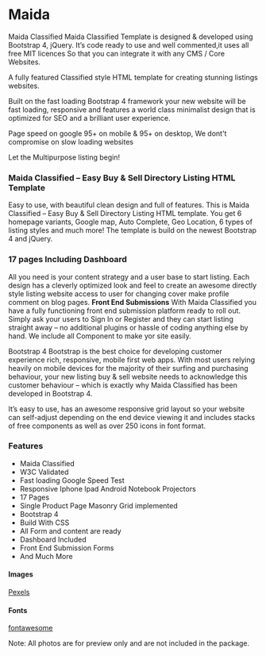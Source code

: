 # Maida

Maida Classified
 Maida Classified Template is designed &amp; developed using Bootstrap 4, jQuery. It’s code ready to use and well commented,it uses all free MIT licences So that you can integrate it with any CMS / Core Websites.

  A fully featured Classified style HTML template for creating stunning listings websites.

  <p>Built on the fast loading Bootstrap 4 framework your new website will be fast loading, responsive and features a world class minimalist design that is optimized for SEO and a brilliant user experience.</p>

 <p>Page speed on google 95+ on mobile & 95+ on desktop, We dont't compromise on slow loading websites </p>


  <p>Let the Multipurpose listing begin!</p>


 <h3>Maida Classified – Easy Buy &amp; Sell Directory Listing HTML Template</h3>

  <p>Easy to use, with beautiful clean design and full of features. This is Maida Classified – Easy Buy &amp; Sell Directory Listing HTML template. You get 6 homepage variants, Google map, Auto Complete, Geo Location, 6 types of listing styles and much more! The template is build on the newest Bootstrap 4 and jQuery.</p>


  <h3>17 pages Including Dashboard</h3>
 All you need is your content strategy and a user base to start listing. Each design has a cleverly optimized look and feel to create an awesome directly style listing website access to user for changing cover make profile comment on blog pages.
 <strong>Front End Submissions</strong>
 With Maida Classified  you have a fully functioning front end submission platform ready to roll out. Simply ask your users to Sign In or Register and they can start listing straight away – no additional plugins or hassle of coding anything else by hand. We include all Component to make yor site easily.


  Bootstrap 4
  Bootstrap is the best choice for developing customer experience rich, responsive, mobile first web apps. With most users relying heavily on mobile devices for the majority of their surfing and purchasing behaviour, your new listing buy &amp; sell website needs to acknowledge this customer behaviour – which is exactly why Maida Classified has been developed in Bootstrap 4.

  <p>It’s easy to use, has an awesome responsive grid layout so your website can self-adjust depending on the end device viewing it and includes stacks of free components as well as over 250 icons in font format.</p>


  <h3 id="item-description__features">Features</h3>
  <ul>
    <li>Maida Classified</li>
    <li>W3C Validated</li>
    <li>Fast loading Google Speed Test</li>
    <li>Responsive Iphone Ipad Android Notebook Projectors</li>
    <li>17 Pages</li>
    <li>Single Product Page Masonry Grid implemented </li>
    <li>Bootstrap 4</li>
    <li>Build With CSS</li>
    <li>All Form and content are ready</li>
    <li>Dashboard Included</li>
    <li>Front End Submission Forms</li>
    <li>And Much More</li>
  </ul>

  <h4>Images</h4>
  <a href="https://www.pexels.com" rel="nofollow">Pexels</a>


 <h4>Fonts</h4>
 <a href="https://fontawesome.com/" rel="nofollow">fontawesome</a>

  <p>Note: All photos are for preview only and are not included in the package.</p>


